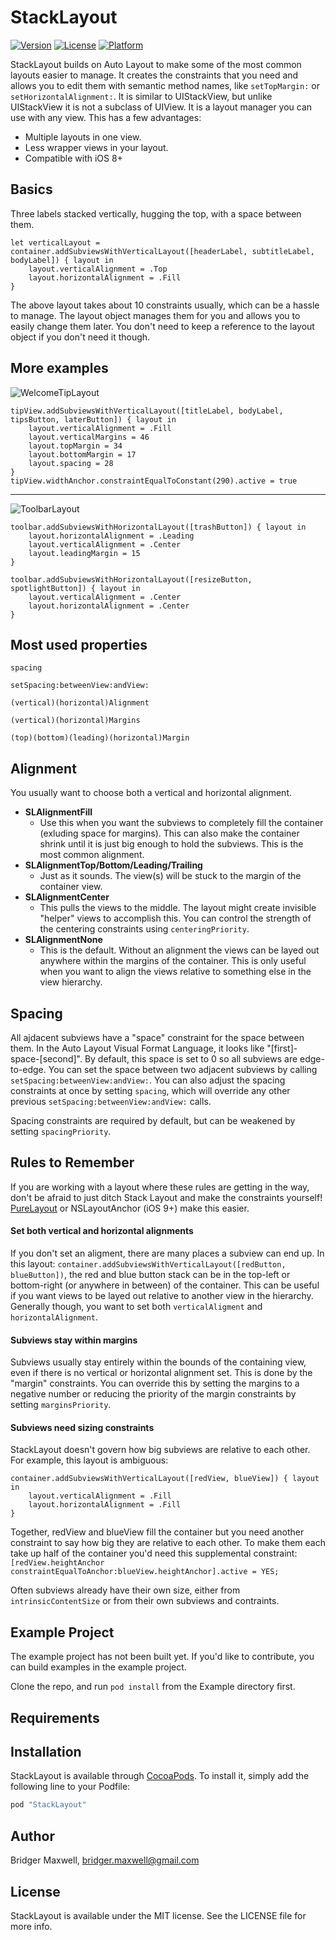# StackLayout

[![Version](https://img.shields.io/cocoapods/v/StackLayout.svg?style=flat)](http://cocoapods.org/pods/StackLayout)
[![License](https://img.shields.io/cocoapods/l/StackLayout.svg?style=flat)](http://cocoapods.org/pods/StackLayout)
[![Platform](https://img.shields.io/cocoapods/p/StackLayout.svg?style=flat)](http://cocoapods.org/pods/StackLayout)

StackLayout builds on Auto Layout to make some of the most common layouts easier to manage. It creates the constraints that you need and allows you to edit them with semantic method names, like `setTopMargin:` or `setHorizontalAlignment:`. It is similar to UIStackView, but unlike UIStackView it is not a subclass of UIView. It is a layout manager you can use with any view. This has a few advantages:

- Multiple layouts in one view.
- Less wrapper views in your layout.
- Compatible with iOS 8+

## Basics

Three labels stacked vertically, hugging the top, with a space between them.

```
let verticalLayout = container.addSubviewsWithVerticalLayout([headerLabel, subtitleLabel, bodyLabel]) { layout in
    layout.verticalAlignment = .Top
    layout.horizontalAlignment = .Fill
}
```
 
The above layout takes about 10 constraints usually, which can be a hassle to manage. The layout object manages them for you and allows you to easily change them later. You don't need to keep a reference to the layout object if you don't need it though.

## More examples


![WelcomeTipLayout](https://github.com/bridger/StackLayout/blob/master/Images/WelcomeTipLayout.png?raw=true)

```
tipView.addSubviewsWithVerticalLayout([titleLabel, bodyLabel, tipsButton, laterButton]) { layout in
    layout.verticalAlignment = .Fill
    layout.verticalMargins = 46
    layout.topMargin = 34
    layout.bottomMargin = 17
    layout.spacing = 28
}
tipView.widthAnchor.constraintEqualToConstant(290).active = true
```

------

![ToolbarLayout](https://github.com/bridger/StackLayout/blob/master/Images/ToolbarLayout.png?raw=true)
```
toolbar.addSubviewsWithHorizontalLayout([trashButton]) { layout in
    layout.horizontalAlignment = .Leading
    layout.verticalAlignment = .Center
    layout.leadingMargin = 15
}

toolbar.addSubviewsWithHorizontalLayout([resizeButton, spotlightButton]) { layout in
    layout.verticalAlignment = .Center
    layout.horizontalAlignment = .Center
}
```

## Most used properties

`spacing`

`setSpacing:betweenView:andView:`

`(vertical)(horizontal)Alignment`

`(vertical)(horizontal)Margins`

`(top)(bottom)(leading)(horizontal)Margin`


## Alignment

You usually want to choose both a vertical and horizontal alignment.

- **SLAlignmentFill**
  - Use this when you want the subviews to completely fill the container (exluding space for margins). This can also make the container shrink until it is just big enough to hold the subviews. This is the most common alignment.
- **SLAlignmentTop/Bottom/Leading/Trailing**
  - Just as it sounds. The view(s) will be stuck to the margin of the container view.
- **SLAlignmentCenter**
  - This pulls the views to the middle. The layout might create invisible "helper" views to accomplish this. You can control the strength of the centering constraints using `centeringPriority`.
- **SLAlignmentNone**
  - This is the default. Without an alignment the views can be layed out anywhere within the margins of the container. This is only useful when you want to align the views relative to something else in the view hierarchy.


## Spacing

All ajdacent subviews have a "space" constraint for the space between them. In the Auto Layout Visual Format Language, it looks like "[first]-space-[second]". By default, this space is set to 0 so all subviews are edge-to-edge. You can set the space between two adjacent subviews by calling `setSpacing:betweenView:andView:`. You can also adjust the spacing constraints at once by setting `spacing`, which will override any other previous `setSpacing:betweenView:andView:` calls.

Spacing constraints are required by default, but can be weakened by setting `spacingPriority`.
 
## Rules to Remember

If you are working with a layout where these rules are getting in the way, don't be afraid to just ditch Stack Layout and make the constraints yourself! [PureLayout](https://github.com/PureLayout/PureLayout) or NSLayoutAnchor (iOS 9+) make this easier.

#### Set both vertical and horizontal alignments

If you don't set an aligment, there are many places a subview can end up. In this layout: `container.addSubviewsWithVerticalLayout([redButton, blueButton])`, the red and blue button stack can be in the top-left or bottom-right (or anywhere in between) of the container. This can be useful if you want views to be layed out relative to another view in the hierarchy. Generally though, you want to set both `verticalAligment` and `horizontalAlignment`.

#### Subviews stay within margins

Subviews usually stay entirely within the bounds of the containing view, even if there is no vertical or horizontal alignment set. This is done by the "margin" constraints. You can override this by setting the margins to a negative number or reducing the priority of the margin constraints by setting `marginsPriority`.

#### Subviews need sizing constraints

StackLayout doesn't govern how big subviews are relative to each other. For example, this layout is ambiguous:

```
container.addSubviewsWithVerticalLayout([redView, blueView]) { layout in
    layout.verticalAlignment = .Fill
    layout.horizontalAlignment = .Fill
}
```

Together, redView and blueView fill the container but you need another constraint to say how big they are relative to each other. To make them each take up half of the container you'd need this supplemental constraint: `[redView.heightAnchor constraintEqualToAnchor:blueView.heightAnchor].active = YES;`

Often subviews already have their own size, either from `intrinsicContentSize` or from their own subviews and contraints.

## Example Project

The example project has not been built yet. If you'd like to contribute, you can build examples in the example project.

Clone the repo, and run `pod install` from the Example directory first.

## Requirements

## Installation

StackLayout is available through [CocoaPods](http://cocoapods.org). To install
it, simply add the following line to your Podfile:

```ruby
pod "StackLayout"
```

## Author

Bridger Maxwell, bridger.maxwell@gmail.com

## License

StackLayout is available under the MIT license. See the LICENSE file for more info.
